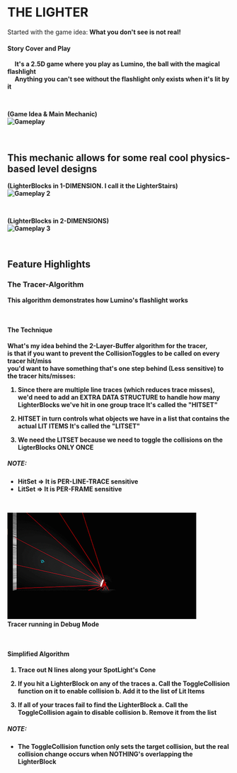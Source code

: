 # THE LIGHTER
Started with the game idea: <b>What you don't see is not real!

#### Story Cover and Play

&nbsp;&nbsp;&nbsp;&nbsp; It's a 2.5D game where you play as Lumino, the ball with the magical flashlight </br>
&nbsp;&nbsp;&nbsp;&nbsp; Anything you can't see without the flashlight only exists when it's lit by it

</br>

(Game Idea & Main Mechanic)</br>
![Gameplay](WarpTesting.gif)


</br>

## This mechanic allows for some <b>real cool physics-based level designs</b>

(LighterBlocks in <b>1-DIMENSION</b>. I call it the <b>LighterStairs</b>)</br>
![Gameplay 2](StairsTesting.gif)

</br>

(LighterBlocks in <b>2-DIMENSIONS</b>)</br>
![Gameplay 3](RiseToSurface.gif)


</br>


## Feature Highlights
### The Tracer-Algorithm
This algorithm demonstrates how Lumino's flashlight works

</br>

#### The Technique
What's my idea behind the <b>2-Layer-Buffer algorithm</b> for the tracer, </br>
is that if you want to prevent the CollisionToggles to be called on every tracer hit/miss </br>
you'd want to have <b>something that's one step behind</b> (Less sensitive) to the tracer hits/misses: </br>

1. Since there are multiple line traces (which reduces trace misses), we'd need to add an 
 	 <b>EXTRA DATA STRUCTURE</b> to handle how many LighterBlocks we've hit in one group trace
	 It's called the <b>"HITSET"</b>

2. <b>HITSET</b> in turn controls what objects we have in a list that contains the actual <b>LIT ITEMS</b>
	 It's called the <b>"LITSET"</b>

3. We need the <b>LITSET</b> because we need to toggle the collisions on the LigterBlocks <b>ONLY ONCE</b>
 
##### NOTE: 
* HitSet => It is <b>PER-LINE-TRACE</b> sensitive
* LitSet => It is <b>PER-FRAME</b> sensitive

</br>

![Tracer](TracerTesting.gif) </br>
Tracer running in Debug Mode

</br>

#### Simplified Algorithm
1. Trace out N lines along your SpotLight's Cone

2. If you hit a LighterBlock on any of the traces
		a. Call the ToggleCollision function on it to enable collision
		b. Add it to the list of Lit Items

3. If all of your traces fail to find the LighterBlock
		a. Call the ToggleCollision again to disable collision
		b. Remove it from the list


##### NOTE:
* The ToggleCollision function only sets the target collision, but the real collision change occurs when NOTHING's overlapping the LighterBlock
